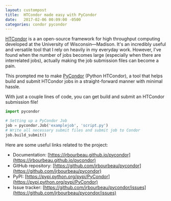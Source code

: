 ```yaml
---
layout: custompost
title:  HTCondor made easy with PyCondor
date:   2017-02-06 00:09:00 -0500
categories: condor pycondor
---
```



[HTCondor](https://research.cs.wisc.edu/htcondor/) is a an open-source framework for high throughput computing developed at the University of Wisconsin&mdash;Madison. It's an incredibly useful and versatile tool that I rely on heavily in my everyday work. However, I've found when the number of jobs becomes large (especially when there are interrelated jobs), actually making the job submission files can become a pain.

This prompted me to make [PyCondor](https://github.com/jrbourbeau/pycondor) (Python HTCondor), a tool that helps build and submit HTCondor jobs in a straight-forward manner with minimal hassle.

With just a couple lines of code, you can get build and submit an HTCondor submission file!

```python
import pycondor

# Setting up a PyCondor Job
job = pycondor.Job('examplejob', 'script.py')
# Write all necessary submit files and submit job to Condor
job.build_submit()
```


Here are some useful links related to the project:

* Documentation: [https://jrbourbeau.github.io/pycondor](https://jrbourbeau.github.io/pycondor)
* GitHub repository: [https://github.com/jrbourbeau/pycondor](https://github.com/jrbourbeau/pycondor)
* PyPI: [https://pypi.python.org/pypi/PyCondor](https://pypi.python.org/pypi/PyCondor)
* Issue tracker: [https://github.com/jrbourbeau/pycondor/issues](https://github.com/jrbourbeau/pycondor/issues)
